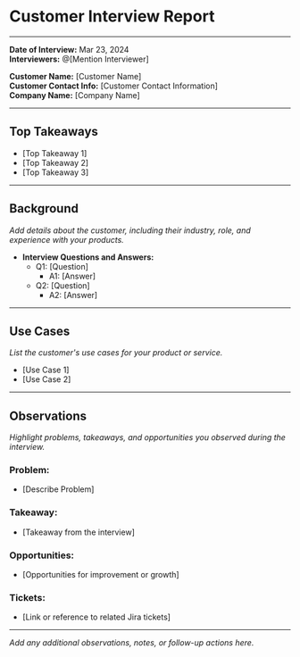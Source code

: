 # Customer Interview Report

---

**Date of Interview:** Mar 23, 2024  
**Interviewers:** @[Mention Interviewer]  

**Customer Name:** [Customer Name]  
**Customer Contact Info:** [Customer Contact Information]  
**Company Name:** [Company Name]  

---

## Top Takeaways

- [Top Takeaway 1]
- [Top Takeaway 2]
- [Top Takeaway 3]

---

## Background

_Add details about the customer, including their industry, role, and experience with your products._

- **Interview Questions and Answers:**
  - Q1: [Question]
    - A1: [Answer]
  - Q2: [Question]
    - A2: [Answer]

---

## Use Cases

_List the customer's use cases for your product or service._

- [Use Case 1]
- [Use Case 2]

---

## Observations

_Highlight problems, takeaways, and opportunities you observed during the interview._

### Problem:

- [Describe Problem]

### Takeaway:

- [Takeaway from the interview]

### Opportunities:

- [Opportunities for improvement or growth]

### Tickets:

- [Link or reference to related Jira tickets]

---

*Add any additional observations, notes, or follow-up actions here.*
